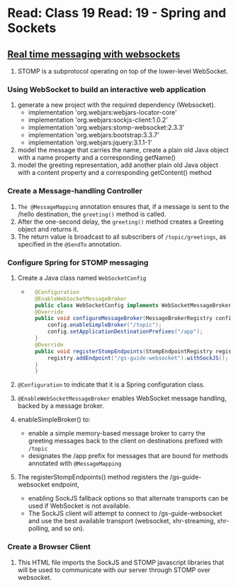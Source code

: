# Read: Class 19 Read: 19 - Spring and Sockets

## [Real time messaging with websockets](https://spring.io/guides/gs/messaging-stomp-websocket/)

1. STOMP is a subprotocol operating on top of the lower-level WebSocket.

### Using WebSocket to build an interactive web application

1. generate a new project with the required dependency (Websocket).
   - implementation 'org.webjars:webjars-locator-core'
   - implementation 'org.webjars:sockjs-client:1.0.2'
   - implementation 'org.webjars:stomp-websocket:2.3.3'
   - implementation 'org.webjars:bootstrap:3.3.7'
   - implementation 'org.webjars:jquery:3.1.1-1'
1. model the message that carries the name, create a plain old Java object with a name property and a corresponding getName()
1. model the greeting representation, add another plain old Java object with a content property and a corresponding getContent() method

### Create a Message-handling Controller

1. `The @MessageMapping` annotation ensures that, if a message is sent to the /hello destination, the `greeting()` method is called.
1. After the one-second delay, the `greeting()` method creates a Greeting object and returns it.
1. The return value is broadcast to all subscribers of `/topic/greetings`, as specified in the `@SendTo` annotation.

### Configure Spring for STOMP messaging

1. Create a Java class named `WebSocketConfig`

   - ```java
       @Configuration
       @EnableWebSocketMessageBroker
       public class WebSocketConfig implements WebSocketMessageBrokerConfigurer {
       @Override
       public void configureMessageBroker(MessageBrokerRegistry config) {
           config.enableSimpleBroker("/topic");
           config.setApplicationDestinationPrefixes("/app");
       }
       @Override
       public void registerStompEndpoints(StompEndpointRegistry registry) {
           registry.addEndpoint("/gs-guide-websocket").withSockJS();
       }
       }
     ```

1. `@Configuration` to indicate that it is a Spring configuration class.
1. `@EnableWebSocketMessageBroker` enables WebSocket message handling, backed by a message broker.
1. enableSimpleBroker() to:
   - enable a simple memory-based message broker to carry the greeting messages back to the client on destinations prefixed with `/topic`
   - designates the /app prefix for messages that are bound for methods annotated with `@MessageMapping`
1. The registerStompEndpoints() method registers the /gs-guide-websocket endpoint,
   - enabling SockJS fallback options so that alternate transports can be used if WebSocket is not available.
   - The SockJS client will attempt to connect to /gs-guide-websocket and use the best available transport (websocket, xhr-streaming, xhr-polling, and so on).

### Create a Browser Client

1. This HTML file imports the SockJS and STOMP javascript libraries that will be used to communicate with our server through STOMP over websocket.